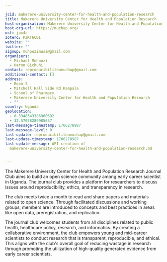 ```yaml
---
    
jcid: makerere-university-center-for-health-and-population-research
title: Makerere University Center for Health and Population Research
host-organisation: Makerere University Center for Health and Population Research
host-org-url: https://muchap.org/
osf: jpx4c
zotero: PZKT6CDI
website: ""
twitter: ""
signup: muhoozimusi@gmail.com
organisers:
  - Michael Muhoozi
  - Haron Gichuhi
contact: reproducibiliteamuchap@gmail.com
additional-contact: []
address:
  - Room 3
  - Mitchell Hall Side Rd Kampala
  - School of Pharmacy
  - Makerere University Center for Health and Population Research
  - ""
country: Uganda
geolocation:
  - 0.3348343386960692
  - 32.57078289985657
last-message-timestamp: 1706278987
last-message-level: 0
last-update: reproducibiliteamuchap@gmail.com
last-update-timestamp: 1706278987
last-update-message: API creation of
  makerere-university-center-for-health-and-population-research.md


---
```


The Makerere University Center for Health and Population Research Journal Club aims to build an open science community among early career scientist in Uganda. The journal club provides a platform for researchers to discuss issues around reproducibility, ethics, and transparency in research.

The club meets twice a month to read and share papers and materials related to open science. Through facilitated discussions and working groups, members are introduced to concepts and best practices in areas like open data, preregistration, and replication.

The journal club welcomes students from all disciplines related to public health, healthcare policy, research, and informatics. By creating a collaborative environment, the club empowers young and mid-career scientists to conduct research that is transparent, reproducible, and ethical. This aligns with the club's overall goal of reducing wastage in research through promoting the utilization of high-quality generated evidence from early career scientists.

